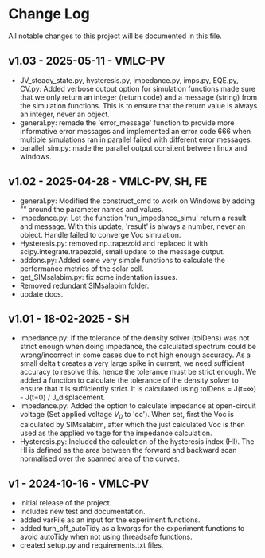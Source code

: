 Change Log
==========
All notable changes to this project will be documented in this file.

v1.03 - 2025-05-11 - VMLC-PV
------------------------------------
- JV_steady_state.py, hysteresis.py, impedance.py, imps.py, EQE.py, CV.py: Added verbose output option for simulation functions made sure that we only return an integer (return code) and a message (string) from the simulation functions. This is to ensure that the return value is always an integer, never an object.
- general.py: remade the 'error_message' function to provide more informative error messages and implemented an error code 666 when multiple simulations ran in parallel failed with different error messages.
- parallel_sim.py: made the parallel output consitent between linux and windows.


v1.02 - 2025-04-28 - VMLC-PV, SH, FE
------------------------------------
- general.py: Modified the construct_cmd to work on Windows by adding "" around the parameter names and values.
- Impedance.py: Let the function 'run_impedance_simu' return a result and message. With this update, 'result' is always a number, never an object. Handle failed to converge Voc simulation.
- Hysteresis.py: removed np.trapezoid and replaced it with scipy.integrate.trapezoid, small update to the message output.
- addons.py: Added some very simple functions to calculate the performance metrics of the solar cell. 
- get_SIMsalabim.py: fix some indentation issues.
- Removed redundant SIMsalabim folder.
- update docs.


v1.01 - 18-02-2025 - SH
------------------------
- Impedance.py: If the tolerance of the density solver (tolDens) was not strict enough when doing impedance, the calculated spectrum could be wrong/incorrect in some cases due to not high enough accuracy. As a small delta t creates a very large spike in current, we need sufficient accuracy to resolve this, hence the tolerance must be strict enough. We added a function to calculate the tolerance of the density solver to ensure that it is sufficiently strict. It is calculated using tolDens = J(t=∞) - J(t=0) / J_displacement.
- Impedance.py: Added the option to calculate impedance at open-circuit voltage (Set applied voltage *V<sub>0</sub>* to 'oc'). When set, first the Voc is calculated by SIMsalabim, after which the just calculated Voc is then used as the applied voltage for the impedance calculation.
- Hysteresis.py: Included the calculation of the hysteresis index (HI). The HI is defined as the area between the forward and backward scan normalised over the spanned area of the curves.


v1 - 2024-10-16 - VMLC-PV
--------------------------
- Initial release of the project.
- Includes new test and documentation.
- added varFile as an input for the experiment functions.
- added turn_off_autoTidy as a kwargs for the experiment functions to avoid autoTidy when not using threadsafe functions.
- created setup.py and requirements.txt files.
